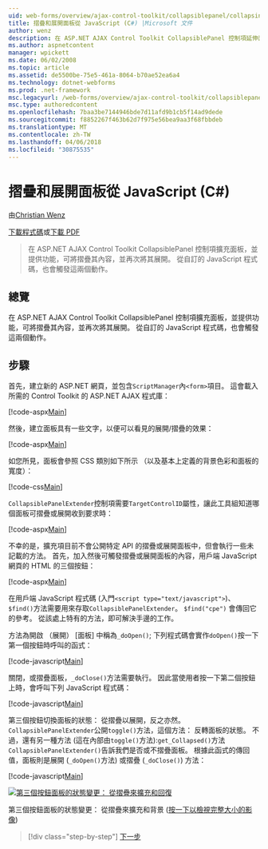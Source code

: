 ```yaml
---
uid: web-forms/overview/ajax-control-toolkit/collapsiblepanel/collapsing-and-expanding-a-panel-from-javascript-cs
title: 摺疊和展開面板從 JavaScript (C#) |Microsoft 文件
author: wenz
description: 在 ASP.NET AJAX Control Toolkit CollapsiblePanel 控制項延伸面板，並提供功能，可將摺疊其內容，並將其展開...
ms.author: aspnetcontent
manager: wpickett
ms.date: 06/02/2008
ms.topic: article
ms.assetid: de5500be-75e5-461a-8064-b70ae52ea6a4
ms.technology: dotnet-webforms
ms.prod: .net-framework
msc.legacyurl: /web-forms/overview/ajax-control-toolkit/collapsiblepanel/collapsing-and-expanding-a-panel-from-javascript-cs
msc.type: authoredcontent
ms.openlocfilehash: 7baa3be7144946bde7d11afd9b1cb5f14ad9dede
ms.sourcegitcommit: f8852267f463b62d7f975e56bea9aa3f68fbbdeb
ms.translationtype: MT
ms.contentlocale: zh-TW
ms.lasthandoff: 04/06/2018
ms.locfileid: "30875535"
---
```

<a name="collapsing-and-expanding-a-panel-from-javascript-c"></a>摺疊和展開面板從 JavaScript (C#)
====================
由[Christian Wenz](https://github.com/wenz)

[下載程式碼](http://download.microsoft.com/download/8/a/a/8aab3c3e-de6f-463f-805c-5fda567eef6e/CollapsiblePanel1.cs.zip)或[下載 PDF](http://download.microsoft.com/download/b/6/a/b6ae89ee-df69-4c87-9bfb-ad1eb2b23373/collapsiblepanel1CS.pdf)

> 在 ASP.NET AJAX Control Toolkit CollapsiblePanel 控制項擴充面板，並提供功能，可將摺疊其內容，並再次將其展開。 從自訂的 JavaScript 程式碼，也會觸發這兩個動作。


## <a name="overview"></a>總覽

在 ASP.NET AJAX Control Toolkit CollapsiblePanel 控制項擴充面板，並提供功能，可將摺疊其內容，並再次將其展開。 從自訂的 JavaScript 程式碼，也會觸發這兩個動作。

## <a name="steps"></a>步驟

首先，建立新的 ASP.NET 網頁，並包含`ScriptManager`內`<form>`項目。 這會載入所需的 Control Toolkit 的 ASP.NET AJAX 程式庫：

[!code-aspx[Main](collapsing-and-expanding-a-panel-from-javascript-cs/samples/sample1.aspx)]

然後，建立面板具有一些文字，以便可以看見的展開/摺疊的效果：

[!code-aspx[Main](collapsing-and-expanding-a-panel-from-javascript-cs/samples/sample2.aspx)]

如您所見，面板會參照 CSS 類別如下所示 （以及基本上定義的背景色彩和面板的寬度）：

[!code-css[Main](collapsing-and-expanding-a-panel-from-javascript-cs/samples/sample3.css)]

`CollapsiblePanelExtender`控制項需要`TargetControlID`屬性，讓此工具組知道哪個面板可摺疊或展開收到要求時：

[!code-aspx[Main](collapsing-and-expanding-a-panel-from-javascript-cs/samples/sample4.aspx)]

不幸的是，擴充項目前不會公開特定 API 的摺疊或展開面板中，但會執行一些未記載的方法。 首先，加入然後可觸發摺疊或展開面板的內容，用戶端 JavaScript 網頁的 HTML 的三個按鈕：

[!code-aspx[Main](collapsing-and-expanding-a-panel-from-javascript-cs/samples/sample5.aspx)]

在用戶端 JavaScript 程式碼 (入門`<script type="text/javascript">`)、`$find()`方法需要用來存取`CollapsiblePanelExtender`。 `$find("cpe")` 會傳回它的參考。 從該處上特有的方法，即可解決手邊的工作。

方法為開啟 （展開） [面板] 中稱為`_doOpen()`; 下列程式碼會實作`doOpen()`按一下第一個按鈕時呼叫的函式：

[!code-javascript[Main](collapsing-and-expanding-a-panel-from-javascript-cs/samples/sample6.js)]

關閉，或摺疊面板，`_doClose()`方法需要執行。 因此當使用者按一下第二個按鈕上時，會呼叫下列 JavaScript 程式碼：

[!code-javascript[Main](collapsing-and-expanding-a-panel-from-javascript-cs/samples/sample7.js)]

第三個按鈕切換面板的狀態： 從摺疊以展開，反之亦然。 `CollapsiblePanelExtender`公開`toggle()`方法，這個方法： 反轉面板的狀態。 不過，還有另一種方法 (這在內部由`toggle()`方法):`get_Collapsed()`方法`CollapsiblePanelExtender()`告訴我們是否或不摺疊面板。 根據此函式的傳回值，面板則是展開 (`_doOpen()`方法) 或摺疊 (`_doClose()`) 方法：

[!code-javascript[Main](collapsing-and-expanding-a-panel-from-javascript-cs/samples/sample8.js)]


[![第三個按鈕面板的狀態變更： 從摺疊來擴充和回復](collapsing-and-expanding-a-panel-from-javascript-cs/_static/image2.png)](collapsing-and-expanding-a-panel-from-javascript-cs/_static/image1.png)

第三個按鈕面板的狀態變更： 從摺疊來擴充和背景 ([按一下以檢視完整大小的影像](collapsing-and-expanding-a-panel-from-javascript-cs/_static/image3.png))

> [!div class="step-by-step"]
> [下一步](collapsing-and-expanding-a-panel-from-javascript-vb.md)
